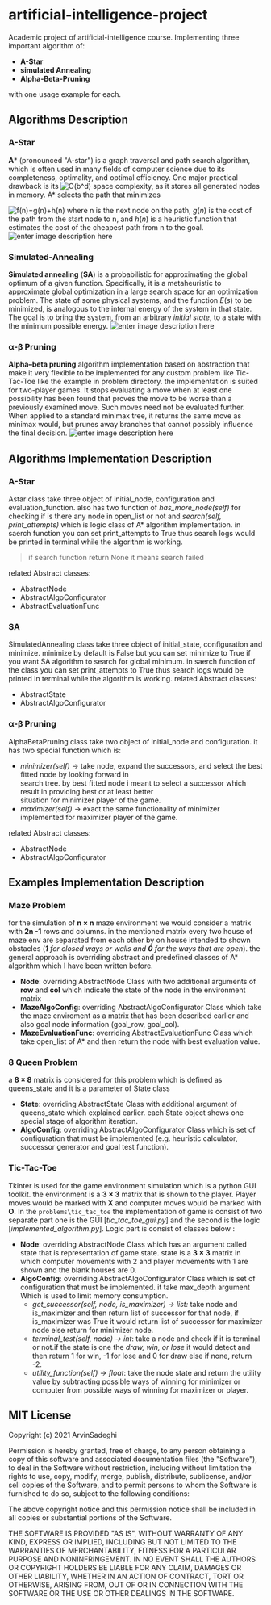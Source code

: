 # artificial-intelligence-project
Academic project of artificial-intelligence course.
Implementing three important algorithm of: 
- **A-Star** 
-  **simulated Annealing** 
- **Alpha-Beta-Pruning** 

with one usage example for each.
## Algorithms Description
### A-Star
**A*** (pronounced "A-star") is a graph traversal and path search  algorithm, which is often used in many fields of computer science due to its completeness, optimality, and optimal efficiency. One major practical drawback is its ![O(b^d)](https://wikimedia.org/api/rest_v1/media/math/render/svg/c99d691c81f015266d1626ef381d2a1a49466fbb) space complexity, as it stores all generated nodes in memory. A* selects the path that minimizes

![f(n)=g(n)+h(n)](https://wikimedia.org/api/rest_v1/media/math/render/svg/5c05c9af6fa9d56e8faf12460bf98ebf9f936581)
where  n  is the next node on the path,  _g_(_n_)  is the cost of the path from the start node to  n, and  _h_(_n_)  is a  heuristic function that estimates the cost of the cheapest path from  n  to the goal.
![enter image description here](C:%5CUsers%5Carvin%5CDesktop%5CFlow-chart-of-A-star-algorithm.png)
### Simulated-Annealing
**Simulated annealing** (**SA**) is a probabilistic for approximating the global optimum of a given function. Specifically, it is a metaheuristic to approximate global optimization in a large search space for an optimization problem. 
The state of some physical systems, and the function _E_(_s_) to be minimized, is analogous to the internal energy of the system in that state. The goal is to bring the system, from an arbitrary _initial state_, to a state with the minimum possible energy.
![enter image description here](C:%5CUsers%5Carvin%5CDesktop%5CHill_Climbing_with_Simulated_Annealing.gif)
###  α-β Pruning
**Alpha–beta pruning** algorithm implementation based on abstraction that make it very flexible to be implemented for any custom problem like Tic-Tac-Toe like the example in problem directory. the implementation is suited for two-player games. It stops evaluating a move when at least one possibility has been found that proves the move to be worse than a previously examined move. Such moves need not be evaluated further. When applied to a standard minimax tree, it returns the same move as minimax would, but prunes away branches that cannot possibly influence the final decision.
![enter image description here](C:%5CUsers%5Carvin%5CDesktop%5C20090615232625!Minmaxab.gif)
## Algorithms Implementation Description
### A-Star
Astar class take three object of initial_node, configuration and evaluation_function. also has two function of *has_more_node(self)*  for checking if is there any node in open_list or not and *search(self, print_attempts)* which is logic class of A* algorithm implementation. in saerch function you can set print_attempts to True thus search logs would be printed in terminal while the algorithm is working.

> if search function return None it means search failed

related Abstract classes:
- AbstractNode
- AbstractAlgoConfigurator
- AbstractEvaluationFunc

### SA
SimulatedAnnealing class take three object of initial_state, configuration and minimize. minimize by default is False but you can set minimize to True if you want SA algorithm to search for global minimum. in saerch function of the class you can set print_attempts to True thus search logs would be printed in terminal while the algorithm is working.
related Abstract classes:
- AbstractState
- AbstractAlgoConfigurator
### α-β Pruning
AlphaBetaPruning class take two object of initial_node and configuration.
it has two special function which is:  
- *minimizer(self)*     -> take node, expand the successors, and select the best fitted node by looking forward in  
search tree. by best fitted node i meant to select a successor which result in providing best or at least better  
situation for minimizer player of the game.  
- *maximizer(self)*     -> exact the same functionality of minimizer implemented for maximizer player of the game.

related Abstract classes:
- AbstractNode
- AbstractAlgoConfigurator

## Examples Implementation Description
### Maze Problem
for the simulation of **n × n** maze environment we would consider a matrix with **2n -1** rows and columns. in the mentioned matrix every two house of maze env are separated from each other by on house intended to shown obstacles (***1** for closed ways or walls and **0** for the ways that are open*). the general approach is overriding abstract and predefined classes of A* algorithm which I have been written before.
- **Node**: overriding AbstractNode Class with two additional arguments of **row** and **col** which indicate the state of the node in the environment matrix
- **MazeAlgoConfig**: overriding AbstractAlgoConfigurator Class which take the maze enviroment as a matrix that has been described earlier and also goal node information (goal_row, goal_col).
- **MazeEvaluationFunc**: overriding AbstractEvaluationFunc Class which take open_list of A* and then return the node with best evaluation value.
### 8 Queen Problem
a **8 × 8** matrix is considered for this problem which is defined as queens_state and it is a parameter of State class 
- **State**: overriding AbstractState Class with additional argument of queens_state which explained earlier. each State object shows one special stage of algorithm iteration.
- **AlgoConfig**: overriding AbstractAlgoConfigurator Class which is set of configuration that must be implemented (e.g. heuristic calculator, successor generator and goal test function).
### Tic-Tac-Toe
Tkinter is used for the game environment simulation which is a python GUI toolkit. the environment  is a **3 × 3** matrix that is shown to the player. Player moves would be marked with **X** and computer moves would be marked with **O**.
In the `problems\tic_tac_toe` the implementation of game is consist of two separate part one is the GUI [*tic_tac_toe_gui.py*] and the second is the logic [*implemented_algorithm.py*].
Logic part is consist of classes below :
- **Node**: overriding AbstractNode Class which has an argument called state that is representation of game state. state is a **3 × 3** matrix in which computer movements with 2 and player movements with 1 are shown and the blank houses are 0. 
- **AlgoConfig**: overriding AbstractAlgoConfigurator Class which is set of configuration that must be implemented. it take max_depth argument Which is used to limit memory consumption.
	- *get_successor(self, node, is_maximizer) -> list:* take node and is_maximizer and then return list of successor for that node, if is_maximizer was True it would return list of successor for maximizer node else return for minimizer node.
	- *terminal_test(self, node) -> int*: take a node and check if it is terminal or not.if the state is one the *draw, win, or lose* it would detect and then return 1 for win, -1 for lose and 0 for draw else if none, return -2.
	- *utility_function(self) -> float*: take the node state and return the utility value by subtracting possible ways of winning for minimizer or computer from possible ways of winning for maximizer or player.

## MIT License

Copyright (c) 2021 ArvinSadeghi

Permission is hereby granted, free of charge, to any person obtaining a copy
of this software and associated documentation files (the "Software"), to deal
in the Software without restriction, including without limitation the rights
to use, copy, modify, merge, publish, distribute, sublicense, and/or sell
copies of the Software, and to permit persons to whom the Software is
furnished to do so, subject to the following conditions:

The above copyright notice and this permission notice shall be included in all
copies or substantial portions of the Software.

THE SOFTWARE IS PROVIDED "AS IS", WITHOUT WARRANTY OF ANY KIND, EXPRESS OR
IMPLIED, INCLUDING BUT NOT LIMITED TO THE WARRANTIES OF MERCHANTABILITY,
FITNESS FOR A PARTICULAR PURPOSE AND NONINFRINGEMENT. IN NO EVENT SHALL THE
AUTHORS OR COPYRIGHT HOLDERS BE LIABLE FOR ANY CLAIM, DAMAGES OR OTHER
LIABILITY, WHETHER IN AN ACTION OF CONTRACT, TORT OR OTHERWISE, ARISING FROM,
OUT OF OR IN CONNECTION WITH THE SOFTWARE OR THE USE OR OTHER DEALINGS IN THE
SOFTWARE.
